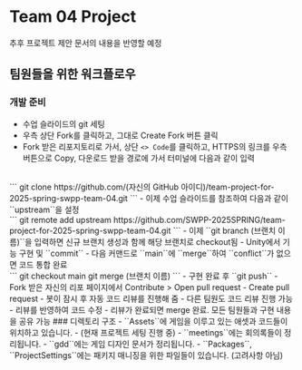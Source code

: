 # Team 04 Project
추후 프로젝트 제안 문서의 내용을 반영할 예정
## 팀원들을 위한 워크플로우
### 개발 준비
- 수업 슬라이드의 git 세팅
- 우측 상단 Fork를 클릭하고, 그대로 Create Fork 버튼 클릭
- Fork 받은 리포지토리로 가서, 상단 ``<> Code``를 클릭하고, HTTPS의 링크를 우측 버튼으로 Copy, 다운로드 받을 경로에 가서 터미널에 다음과 같이 입력
<br>
```
git clone https://github.com/(자신의 GitHub 아이디)/team-project-for-2025-spring-swpp-team-04.git
```
- 이제 수업 슬라이드를 참조하여 다음과 같이 ``upstream``을 설정
<br>
```
git remote add upstream https://github.com/SWPP-2025SPRING/team-project-for-2025-spring-swpp-team-04.git
```
- 이제 ``git branch (브랜치 이름)``을 입력하면 신규 브랜치 생성과 함께 해당 브랜치로 checkout됨
- Unity에서 기능 구현 및 ``commit``
- 다음 커맨드로 ``main``에 ``merge``하여 ``conflict``가 없으면 코드 통합 완료
<br>
```
git checkout main
git merge (브랜치 이름)
```
- 구현 완료 후 ``git push``
- Fork 받은 자신의 리포 페이지에서 Contribute > Open pull request
- Create pull request
- 봇이 잠시 후 자동 코드 리뷰를 진행해 줌
  - 다른 팀원도 코드 리뷰 진행 가능
  - 리뷰를 반영하여 코드 수정
  - 리뷰가 완료되면 merge 완료. 모든 팀원들과 구현 내용을 공유 가능
### 디렉토리 구조
- ``Assets``에 게임을 이루고 있는 애셋과 코드들이 위치하고 있습니다.
  - (현재 프로젝트 세팅 진행 중)
- ``meetings``에는 회의록들이 정리됩니다.
- ``gdd``에는 게임 디자인 문서가 정리됩니다.
- ``Packages``, ``ProjectSettings``에는 패키지 매니징을 위한 파일들이 있습니다. (고려사항 아님)